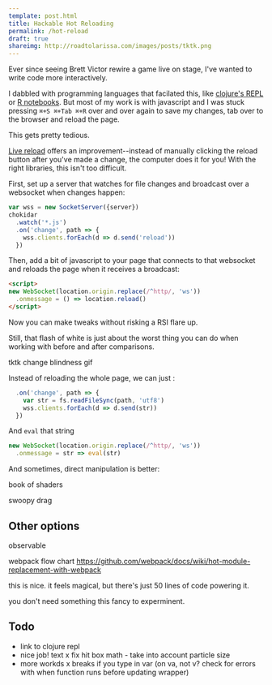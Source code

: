 ```yaml
---
template: post.html
title: Hackable Hot Reloading
permalink: /hot-reload
draft: true
shareimg: http://roadtolarissa.com/images/posts/tktk.png
---
```


Ever since seeing Brett Victor rewire a game live on stage, I've wanted to write code more interactively. 

<!-- <iframe src="https://player.vimeo.com/video/36579366#t=695s&autoplay=0&background=1" width="720"  frameborder="0" webkitallowfullscreen mozallowfullscreen allowfullscreen></iframe>

<script src="https://code.jquery.com/jquery-3.3.1.slim.min.js" crossorigin=""></script>
<script src="//f.vimeocdn.com/js/froogaloop2.min.js"></script>
<script>
document.querySelector("iframe")
  .setAttribute('height', 410/720*Math.min(innerWidth - 20, 720))

var player = $f($('iframe')[0])
player.addEvent('ready', () => player.api('setVolume', 0))
</script>

 -->
I dabbled with programming languages that facilated this, like [clojure's REPL](https://github.com/bhauman/lein-figwheel) or [R notebooks](https://rmarkdown.rstudio.com/r_notebooks.html). But most of my work is with javascript and I was stuck pressing `⌘+S ⌘+Tab ⌘+R` over and over again to save my changes, tab over to the browser and reload the page.

<div class='editor manual'></div>

This gets pretty tedious.

[Live reload](http://livereload.com/) offers an improvement--instead of manually clicking the reload button after you've made a change, the computer does it for you! With the right libraries, this isn't too difficult. 

First, set up a server that watches for file changes and broadcast over a websocket when changes happen:

```js
var wss = new SocketServer({server})
chokidar
  .watch('*.js')
  .on('change', path => {
    wss.clients.forEach(d => d.send('reload'))
  })
```

Then, add a bit of javascript to your page that connects to that websocket and reloads the page when it receives a broadcast:

```html
<script>
new WebSocket(location.origin.replace(/^http/, 'ws'))
  .onmessage = () => location.reload()
</script>
```

Now you can make tweaks without risking a RSI flare up.  

<div class='editor live'></div>

Still, that flash of white is just about the worst thing you can do when working with before and after comparisons. 

tktk change blindness gif

Instead of reloading the whole page, we can just : 

```js
  .on('change', path => {
    var str = fs.readFileSync(path, 'utf8')
    wss.clients.forEach(d => d.send(str))
  })
```

And `eval` that string

```js
new WebSocket(location.origin.replace(/^http/, 'ws'))
  .onmessage = str => eval(str)
```

<div class='editor hot'></div>

And sometimes, direct manipulation is better:

book of shaders

swoopy drag

<!-- <div class='editor drag'></div> -->


## Other options

observable

webpack flow chart
https://github.com/webpack/docs/wiki/hot-module-replacement-with-webpack

this is nice. it feels magical, but there's just 50 lines of code powering it.

you don't need something this fancy to experminent.


## Todo

- link to clojure repl
- nice job! text
x fix hit box math - take into account particle size
- more workds
x breaks if you type in var (on va, not v? check for errors with when function runs before updating wrapper)

<link href="https://fonts.googleapis.com/css?family=Roboto+Mono" rel="stylesheet">

<script src="https://cdnjs.cloudflare.com/ajax/libs/codemirror/5.32.0/codemirror.min.js"></script>
<script src="https://cdnjs.cloudflare.com/ajax/libs/codemirror/5.32.0/mode/javascript/javascript.js"></script>
<link rel="stylesheet" href="https://cdnjs.cloudflare.com/ajax/libs/codemirror/5.32.0/codemirror.min.css" />

<link rel="stylesheet" type="text/css" href="style.css">
<script src='../worlds-group-2017/d3_.js'></script>
<script src='../worlds-group-2017/swoopy-drag.js'></script>
<script src='visible-timer.js'></script>
<script src='script.js'></script>
